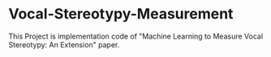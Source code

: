 # Vocal-Stereotypy-Measurement
This Project is implementation code of "Machine Learning to Measure Vocal Stereotypy: An Extension" paper.
